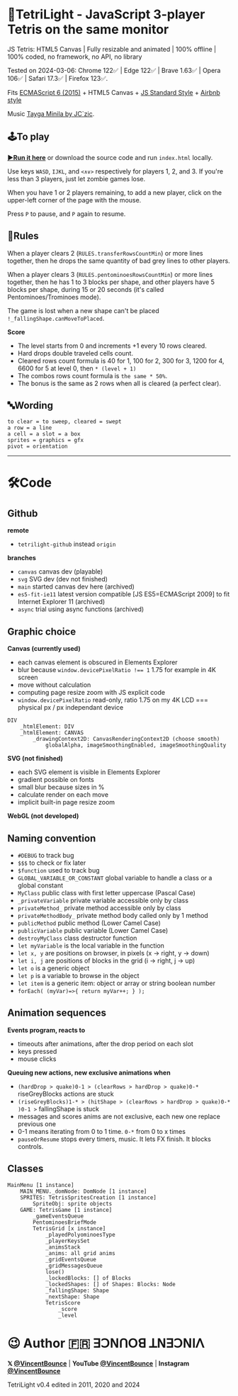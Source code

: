 # 🧱TetriLight - JavaScript 3-player Tetris on the same monitor

JS Tetris: HTML5 Canvas | Fully resizable and animated | 100% offline | 100% coded, no framework, no API, no library

Tested on 2024-03-06: Chrome 122✅ | Edge 122✅ | Brave 1.63✅ | Opera 106✅ | Safari 17.3✅ | Firefox 123✅.

Fits [ECMAScript 6 (2015)](https://262.ecma-international.org/6.0/) + HTML5 Canvas + [JS Standard Style](https://standardjs.com/rules.html) + [Airbnb style](https://github.com/airbnb/javascript)

Music [Tayga Minila by JC`zic](https://soundcloud.com/jczic/tayga-minimal).

## 🕹To play

**[▶️Run it here](https://vincentbounce.github.io/TetriLight/)** or download the source code and run `index.html` locally.

Use keys `WASD`, `IJKL`, and `<∧∨>` respectively for players 1, 2, and 3. If you're less than 3 players, just let zombie games lose.

When you have 1 or 2 players remaining, to add a new player, click on the upper-left corner of the page with the mouse.

Press `P` to pause, and `P` again to resume.

## 📏Rules

When a player clears 2 (`RULES.transferRowsCountMin`) or more lines together, then he drops the same quantity of bad grey lines to other players.

When a player clears 3 (`RULES.pentominoesRowsCountMin`) or more lines together, then he has 1 to 3 blocks per shape, and other players have 5 blocks per shape, during 15 or 20 seconds (it's called Pentominoes/Trominoes mode).

The game is lost when a new shape can't be placed `!_fallingShape.canMoveToPlaced`.

**Score**

- The level starts from 0 and increments +1 every 10 rows cleared.
- Hard drops double traveled cells count.
- Cleared rows count formula is 40 for 1, 100 for 2, 300 for 3, 1200 for 4, 6600 for 5 at level 0, then `* (level + 1)`
- The combos rows count formula is `the same * 50%`.
- The bonus is the same as 2 rows when all is cleared (a perfect clear).

## 🔤Wording

```
to clear = to sweep, cleared = swept
a row = a line
a cell = a slot = a box
sprites = graphics = gfx
pivot = orientation
```

---

# 🛠️Code

## Github

**remote**

- `tetrilight-github` instead `origin`

**branches**

- `canvas` canvas dev (playable)
- `svg` SVG dev (dev not finished)
- `main` started canvas dev here (archived)
- `es5-fit-ie11` latest version compatible [JS ES5=ECMAScript 2009] to fit Internet Explorer 11 (archived)
- `async` trial using async functions (archived)

## Graphic choice

**Canvas (currently used)**

- each canvas element is obscured in Elements Explorer
- blur because `window.devicePixelRatio !== 1` 1.75 for example in 4K screen
- move without calculation
- computing page resize zoom with JS explicit code
- `window.devicePixelRatio` read-only, ratio 1.75 on my 4K LCD === physical px / px independant device

```
DIV
    _htmlElement: DIV
    _htmlElement: CANVAS
        _drawingContext2D: CanvasRenderingContext2D (choose smooth)
            globalAlpha, imageSmoothingEnabled, imageSmoothingQuality
```

**SVG (not finished)**

- each SVG element is visible in Elements Explorer
- gradient possible on fonts
- small blur because sizes in %
- calculate render on each move
- implicit built-in page resize zoom

**WebGL (not developed)**

## Naming convention

- `#DEBUG` to track bug
- `$$$` to check or fix later
- `$function` used to track bug
- `GLOBAL_VARIABLE_OR_CONSTANT` global variable to handle a class or a global constant
- `MyClass` public class with first letter uppercase (Pascal Case)
- `_privateVariable` private variable accessible only by class
- `privateMethod_` private method accessible only by class
- `privateMethodBody_` private method body called only by 1 method
- `publicMethod` public method (Lower Camel Case)
- `publicVariable` public variable (Lower Camel Case)
- `destroyMyClass` class destructor function
- `let myVariable` is the local variable in the function
- `let x, y` are positions on browser, in pixels (x -> right, y -> down)
- `let i, j` are positions of blocks in the grid (i -> right, j -> up)
- `let o` is a generic object
- `let p` is a variable to browse in the object
- `let item` is a generic item: object or array or string boolean number
- `forEach( (myVar)=>{ return myVar++; } );`

## Animation sequences

**Events program, reacts to**

- timeouts after animations, after the drop period on each slot
- keys pressed
- mouse clicks

**Queuing new actions, new exclusive animations when**

- `(hardDrop > quake)0-1 > (clearRows > hardDrop > quake)0-*` riseGreyBlocks actions are stuck
- `(riseGreyBlocks)1-* > (hitShape > (clearRows > hardDrop > quake)0-* )0-1 >` fallingShape is stuck
- messages and scores anims are not exclusive, each new one replace previous one
- 0-1 means iterating from 0 to 1 time. `0-*` from 0 to x times
- `pauseOrResume` stops every timers, music. It lets FX finish. It blocks controls.

## Classes

```
MainMenu [1 instance]
    MAIN_MENU._domNode: DomNode [1 instance]
    SPRITES: TetrisSpritesCreation [1 instance]
        SpriteObj: sprite objects
    GAME: TetrisGame [1 instance]
        _gameEventsQueue
        PentominoesBriefMode
        TetrisGrid [x instance]
            _playedPolyominoesType
            _playerKeysSet
            _animsStack
            _anims: all grid anims
            _gridEventsQueue
            _gridMessagesQueue
            lose()
            _lockedBlocks: [] of Blocks
            _lockedShapes: [] of Shapes: Blocks: Node
            _fallingShape: Shape
            _nextShape: Shape
            TetrisScore
                _score
                _level
```

# 😉 Author 🇫🇷 ꓱꓛꓠꓵꓳꓭ ꓕꓠꓱꓛꓠꓲꓥ

**𝕏 [@VincentBounce](https://x.com/VincentBounce)** | **YouTube [@VincentBounce](https://www.youtube.com/@VincentBounce/)** | **Instagram [@VincentBounce](https://instagr.am/vincentbounce/)**

TetriLight v0.4 edited in 2011, 2020 and 2024
